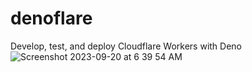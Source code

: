 # denoflare
Develop, test, and deploy Cloudflare Workers with Deno<br>
![Screenshot 2023-09-20 at 6 39 54 AM](https://github.com/sudo-self/denoflare/assets/119916323/8a1ee40d-51f6-4e27-b07b-e2667506224f)

